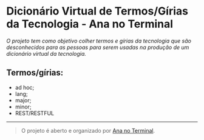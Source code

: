 # **Dicionário Virtual de Termos/Gírias da Tecnologia - Ana no Terminal**



*O projeto tem como objetivo colher termos e gírias da tecnologia que são desconhecidos para as pessoas para serem usadas na produção de um dicionário virtual da tecnologia.*

## Termos/gírias:

 - ad hoc;
 -  lang;
 - major;
 - minor;
 - REST/RESTFUL
 

----------

> O projeto é aberto e organizado por [Ana no
> Terminal](https://www.facebook.com/ananoterminal).


